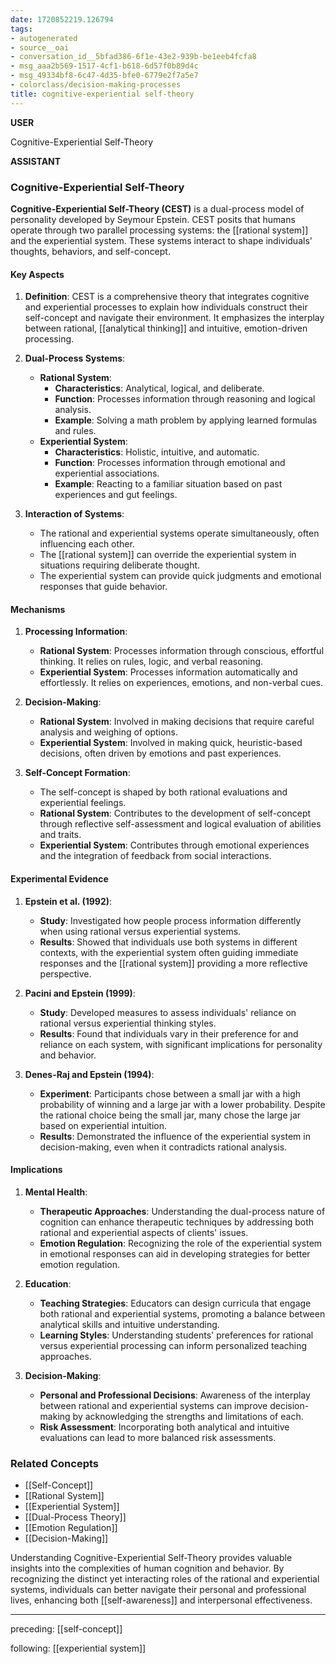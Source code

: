 ```yaml
---
date: 1720852219.126794
tags:
- autogenerated
- source__oai
- conversation_id__5bfad386-6f1e-43e2-939b-be1eeb4fcfa8
- msg_aaa2b569-1517-4cf1-b618-6d57f0b89d4c
- msg_49334bf8-6c47-4d35-bfe0-6779e2f7a5e7
- colorclass/decision-making-processes
title: cognitive-experiential self-theory
---
```


**USER**

Cognitive-Experiential Self-Theory


**ASSISTANT**

### Cognitive-Experiential Self-Theory

**Cognitive-Experiential Self-Theory (CEST)** is a dual-process model of personality developed by Seymour Epstein. CEST posits that humans operate through two parallel processing systems: the [[rational system]] and the experiential system. These systems interact to shape individuals' thoughts, behaviors, and self-concept.

#### Key Aspects

1. **Definition**:
   CEST is a comprehensive theory that integrates cognitive and experiential processes to explain how individuals construct their self-concept and navigate their environment. It emphasizes the interplay between rational, [[analytical thinking]] and intuitive, emotion-driven processing.

2. **Dual-Process Systems**:
   - **Rational System**:
     - **Characteristics**: Analytical, logical, and deliberate.
     - **Function**: Processes information through reasoning and logical analysis.
     - **Example**: Solving a math problem by applying learned formulas and rules.
   - **Experiential System**:
     - **Characteristics**: Holistic, intuitive, and automatic.
     - **Function**: Processes information through emotional and experiential associations.
     - **Example**: Reacting to a familiar situation based on past experiences and gut feelings.

3. **Interaction of Systems**:
   - The rational and experiential systems operate simultaneously, often influencing each other.
   - The [[rational system]] can override the experiential system in situations requiring deliberate thought.
   - The experiential system can provide quick judgments and emotional responses that guide behavior.

#### Mechanisms

1. **Processing Information**:
   - **Rational System**: Processes information through conscious, effortful thinking. It relies on rules, logic, and verbal reasoning.
   - **Experiential System**: Processes information automatically and effortlessly. It relies on experiences, emotions, and non-verbal cues.

2. **Decision-Making**:
   - **Rational System**: Involved in making decisions that require careful analysis and weighing of options.
   - **Experiential System**: Involved in making quick, heuristic-based decisions, often driven by emotions and past experiences.

3. **Self-Concept Formation**:
   - The self-concept is shaped by both rational evaluations and experiential feelings.
   - **Rational System**: Contributes to the development of self-concept through reflective self-assessment and logical evaluation of abilities and traits.
   - **Experiential System**: Contributes through emotional experiences and the integration of feedback from social interactions.

#### Experimental Evidence

1. **Epstein et al. (1992)**:
   - **Study**: Investigated how people process information differently when using rational versus experiential systems.
   - **Results**: Showed that individuals use both systems in different contexts, with the experiential system often guiding immediate responses and the [[rational system]] providing a more reflective perspective.

2. **Pacini and Epstein (1999)**:
   - **Study**: Developed measures to assess individuals' reliance on rational versus experiential thinking styles.
   - **Results**: Found that individuals vary in their preference for and reliance on each system, with significant implications for personality and behavior.

3. **Denes-Raj and Epstein (1994)**:
   - **Experiment**: Participants chose between a small jar with a high probability of winning and a large jar with a lower probability. Despite the rational choice being the small jar, many chose the large jar based on experiential intuition.
   - **Results**: Demonstrated the influence of the experiential system in decision-making, even when it contradicts rational analysis.

#### Implications

1. **Mental Health**:
   - **Therapeutic Approaches**: Understanding the dual-process nature of cognition can enhance therapeutic techniques by addressing both rational and experiential aspects of clients' issues.
   - **Emotion Regulation**: Recognizing the role of the experiential system in emotional responses can aid in developing strategies for better emotion regulation.

2. **Education**:
   - **Teaching Strategies**: Educators can design curricula that engage both rational and experiential systems, promoting a balance between analytical skills and intuitive understanding.
   - **Learning Styles**: Understanding students' preferences for rational versus experiential processing can inform personalized teaching approaches.

3. **Decision-Making**:
   - **Personal and Professional Decisions**: Awareness of the interplay between rational and experiential systems can improve decision-making by acknowledging the strengths and limitations of each.
   - **Risk Assessment**: Incorporating both analytical and intuitive evaluations can lead to more balanced risk assessments.

### Related Concepts

- [[Self-Concept]]
- [[Rational System]]
- [[Experiential System]]
- [[Dual-Process Theory]]
- [[Emotion Regulation]]
- [[Decision-Making]]

Understanding Cognitive-Experiential Self-Theory provides valuable insights into the complexities of human cognition and behavior. By recognizing the distinct yet interacting roles of the rational and experiential systems, individuals can better navigate their personal and professional lives, enhancing both [[self-awareness]] and interpersonal effectiveness.


---

preceding: [[self-concept]]  


following: [[experiential system]]